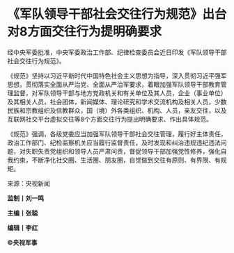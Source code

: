 

# 《军队领导干部社会交往行为规范》出台 对8方面交往行为提明确要求

经中央军委批准，中央军委政治工作部、纪律检查委员会近日印发《军队领导干部社会交往行为规范》。

《规范》坚持以习近平新时代中国特色社会主义思想为指导，深入贯彻习近平强军思想，贯彻落实全面从严治党、全面从严治军要求，着眼加强军队领导干部教育管理监督，对军队领导干部与地方党政机关和有关单位及其人员，企业（事业单位）及其相关人员，社会团体，新闻媒体、理论研究和学术交流机构及相关人员，少数民族和宗教组织及信教群众，国（境）外各类组织、机构、人员，亲友交往，以及互联网社交平台虚拟交往等8个方面交往行为提出明确要求、作出具体规范。

《规范》强调，各级党委应当加强军队领导干部社会交往管理，履行好主体责任，政治工作部门、纪检监察机关应当履行监督责任，及时发现和纠治违规违纪违法问题，对失职失责党组织和领导人员严肃问责，督促领导干部加强党性修养，强化自我约束，不断净化社交圈、生活圈、朋友圈，自觉做到交往有原则、有界限、有规矩。

来源：央视新闻

**监制丨刘一鸣**

**主编丨张聪**

**编辑丨李红**

**©央视军事**

